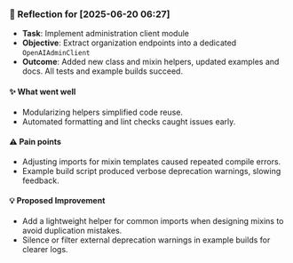### :book: Reflection for [2025-06-20 06:27]
  - **Task**: Implement administration client module
  - **Objective**: Extract organization endpoints into a dedicated `OpenAIAdminClient`
  - **Outcome**: Added new class and mixin helpers, updated examples and docs. All tests and example builds succeed.

#### :sparkles: What went well
  - Modularizing helpers simplified code reuse.
  - Automated formatting and lint checks caught issues early.

#### :warning: Pain points
  - Adjusting imports for mixin templates caused repeated compile errors.
  - Example build script produced verbose deprecation warnings, slowing feedback.

#### :bulb: Proposed Improvement
  - Add a lightweight helper for common imports when designing mixins to avoid duplication mistakes.
  - Silence or filter external deprecation warnings in example builds for clearer logs.
